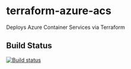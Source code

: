 # terraform-azure-acs
Deploys Azure Container Services via Terraform

## Build Status
[![Build status](https://badge.buildkite.com/39f28008c777bc4b03c35725265fd51388c79bba5bbad79c1f.svg)](https://buildkite.com/vibrato-demo/terraform-azure-container-services)